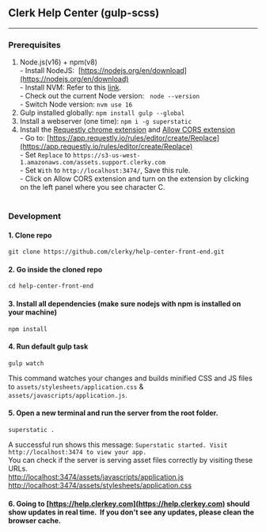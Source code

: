## Clerk Help Center (gulp-scss)

---

### Prerequisites

1.  Node.js(v16) + npm(v8)  
    \- Install NodeJS:  [https://nodejs.org/en/download](https://nodejs.org/en/download)  
    \- Install NVM: Refer to this [link](https://www.freecodecamp.org/news/node-version-manager-nvm-install-guide/).  
    \- Check out the current Node version:   `node --version`  
    \- Switch Node version: `nvm use 16`
2.  Gulp installed globally: `npm install gulp --global`
3.  Install a webserver (one time): `npm i -g superstatic`
4.  Install the [Requestly chrome extension](https://chrome.google.com/webstore/detail/requestly-open-source-htt/mdnleldcmiljblolnjhpnblkcekpdkpa) and [Allow CORS extension](https://chrome.google.com/webstore/detail/allow-cors-access-control/lhobafahddgcelffkeicbaginigeejlf)  
    \- Go to: [https://app.requestly.io/rules/editor/create/Replace](https://app.requestly.io/rules/editor/create/Replace)  
    \- Set `Replace` to `https://s3-us-west-1.amazonaws.com/assets.support.clerky.com`  
    \- Set `With` to `http://localhost:3474/`, Save this rule.  
    \- Click on Allow CORS extension and turn on the extension by clicking on the left panel where you see character C.  
     

### Development

#### 1\. Clone repo

```plaintext
git clone https://github.com/clerky/help-center-front-end.git
```

#### 2\. Go inside the cloned repo

```plaintext
cd help-center-front-end
```

#### 3\. Install all dependencies (make sure nodejs with npm is installed on your machine)

```plaintext
npm install
```

#### 4\. Run default gulp task

```plaintext
gulp watch
```

This command watches your changes and builds minified CSS and JS files to `assets/stylesheets/application.css` & `assets/javascripts/application.js`. 

#### 5\. Open a new terminal and run the server from the root folder.

```plaintext
superstatic .
```

A successful run shows this message: `Superstatic started. Visit http://localhost:3474 to view your app.`  
You can check if the server is serving asset files correctly by visiting these URLs.  
[http://localhost:3474/assets/javascripts/application.js](http://localhost:3474/assets/javascripts/application.js)  
[http://localhost:3474/assets/stylesheets/application.css](http://localhost:3474/assets/stylesheets/application.css)

#### 6\. Going to [https://help.clerkey.com](https://help.clerkey.com) should show updates in real time.  If you don't see any updates, please clean the browser cache.